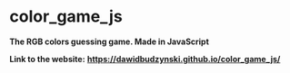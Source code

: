 # color_game_js

**The RGB colors guessing game. Made in JavaScript**

**Link to the website:**
**https://dawidbudzynski.github.io/color_game_js/**
